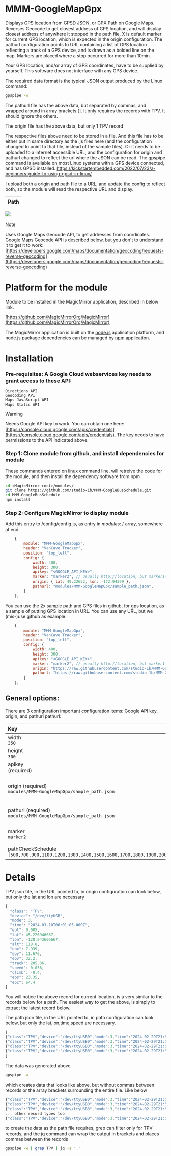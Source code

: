 # MMM-GoogleMapGpx
Displays GPS location from GPSD JSON, or GPX Path on Google Maps.  Reverses Geocode to get closest address of GPS location, and will display closest address of anywhere it stopped in the path file.  X is default marker for current GPS location, which is expected in the origin configuration.  The pathurl configuration points to URL containing a list of GPS location reflecting a track of a GPS device, and is drawn as a bolded line on the map.  Markers are placed where a stop occurred for more than 10min.

Your GPS location, and/or array of GPS coordinates, have to be supplied by yourself.  This software does not interface with any GPS device. 

The required data format is the typical JSON output produced by the Linux command:

```bash
gpspipe -w
```

The pathurl file has the above data, but separated by commas, and wrapped around in array brackets [].  It only requires the records with TPV.  It should ignore the others.

The origin file has the above data, but only 1 TPV record

The respective files above need to be stored in a file.  And this file has to be either put in same directory as the .js files here (and the configuration changed to point to that file, instead of the sample files).  Or it needs to be uploaded to a internet accessible URL, and the configuration for origin and pathurl changed to reflect the url where the JSON can be read.  The gpspipe command is available on most Linux systems with a GPS device connected, and has GPSD installed.  https://kickstartembedded.com/2022/07/23/a-beginners-guide-to-using-gpsd-in-linux/

I upload both a origin and path file to a URL, and update the config to reflect both, so the module will read the respective URL and display.

| Path                     |  
:-------------------------:|
![](https://raw.githubusercontent.com/studio-1b/MMM-GoogleMapGpx/main/docs/MMM-GoogleMapGpx.Screenshot%20from%202024-03-13%2022-29-30.png). 


> [!NOTE]
> Uses Google Maps Geocode API, to get addresses from coordinates.
> Google Maps Geocode API is described below, but you don't to understand it to get it to work:
> [https://developers.google.com/maps/documentation/geocoding/requests-reverse-geocoding](https://developers.google.com/maps/documentation/geocoding/requests-reverse-geocoding)


# Platform for the module

Module to be installed in the MagicMirror application, described in below link.

[https://github.com/MagicMirrorOrg/MagicMirror](https://github.com/MagicMirrorOrg/MagicMirror)

The MagicMirror application is built on the [node.js](https://nodejs.org/en) application platform, and node.js package dependencies can be managed by [npm](https://www.npmjs.com/) application.

# Installation
### Pre-requisites: A Google Cloud webservices key needs to grant access to these API:

    Directions API
    Geocoding API
    Maps JavaScript API
    Maps Static API

> [!WARNING]
> Needs Google API key to work.  You can obtain one here:
> [https://console.cloud.google.com/apis/credentials](https://console.cloud.google.com/apis/credentials).
> The key needs to have permissions to the API indicated above.

### Step 1: Clone module from github, and install dependencies for module

These commands entered on linux command line, will retreive the code for the module, and then install the dependency software from npm

```bash
cd <MagicMirror root>/modules/
git clone https://github.com/studio-1b/MMM-GoogleBusSchedule.git
cd MMM-GoogleBusSchedule
npm install
```

### Step 2: Configure MagicMirror to display module

Add this entry to <MagicMirror root>/config/config.js, as entry in *modules: [* array, somewhere at end.

```js
    {
        module: "MMM-GoogleMapGpx",
        header: "VanCave Tracker",
        position: "top_left",
        config: {
            width: 400,
            height: 300,
            apikey: "<GOOGLE_API_KEY>",
            marker: "marker2", // usually http://location, but marker1-6 has built in images
            origin: { lat: 49.22652, lon: -122.94399 },
            pathurl: "modules/MMM-GoogleMapGpx/sample_path.json",
        }
    },
```

You can use the 2x sample path and GPS files in github, for gps location, as a sample of putting GPS location in URL.  You can use any URL, but we (mis-)use github as example.

```js
    {
        module: "MMM-GoogleMapGpx",
        header: "VanCave Tracker",
        position: "top_left",
        config: {
            width: 400,
            height: 300,
            apikey: "<GOOGLE_API_KEY>",
            marker: "marker2", // usually http://location, but marker1-6 has built in images
            origin: "https://raw.githubusercontent.com/studio-1b/MMM-GoogleMapGpx/main/sample_gpx.json",
            pathurl: "https://raw.githubusercontent.com/studio-1b/MMM-GoogleMapGpx/main/sample_path.json",
        }
    },
```



## General options: 

There are 3 configuration important configuration items: Google API key, origin, and pathurl
pathurl: 

| Key | Description |
| :-- | :-- |
| width <br> `350` | Width of Map |
| height <br> `300` | Height of Map |
| apikey <br> (required) | Google API key, as specified above (ie. ) |
| origin (required)<br> `modules/MMM-GoogleMapGpx/sample_path.json` | Can be static coordiantes, in javascript object with Latitude,Longitude (ie. {lat: 0, lon: 0} ) or a URL pointing to a JSON file with lat and lon attributes, which is rechecked for changes every minute.  |
| pathurl (required)<br> `modules/MMM-GoogleMapGpx/sample_path.json` | Has to contain URL to JSON file with array of TPV objects (ie. output from gpspipe -w, separated by commas, wrapped in array brackets[]) |
| marker <br> `marker2` | Can be marker1,marker2,marker3,marker4,marker5,marker6, or a URL to image|
| pathCheckSchedule <br> `[500,700,900,1100,1200,1300,1400,1500,1600,1700,1800,1900,2000,2100,2200,]` | Array of any time formatted hhmm, when the path is updated  |


# Details

TPV json file, in the URL pointed to, in origin configuration can look below, but only the lat and lon are necessary

```js
{
  "class": "TPV",
  "device": "/dev/ttyUSB",
  "mode": 3,
  "time": "2024-03-10T06:01:05.000Z",
  "ept": 0.005,
  "lat": 45.226946667,
  "lon": -120.943606667,
  "alt": 118.8,
  "epx": 7.939,
  "epy": 11.676,
  "epv": 32.2,
  "track": 205.06,
  "speed": 0.036,
  "climb": -0.4,
  "eps": 23.35,
  "epc": 64.4
}
```

You will notice the above record for current location, is a very similar to the records below for a path.  The easiest way to get the above, is simply to extract the latest record below.


The path json file, in the URL pointed to, in path configuration can look below, but only the lat,lon,time,speed are necessary.

```js
[
{"class":"TPV","device":"/dev/ttyUSB0","mode":3,"time":"2024-02-29T21:56:38.000Z","ept":0.005,"lat":49.19041,"lon":-123.081038333,"alt":-0.1,"epx":7.546,"epy":11.611,"epv":34.5,"track":158.12,"speed":2.361,"climb":-0.1,"eps":23.22,"epc":69},
{"class":"TPV","device":"/dev/ttyUSB0","mode":3,"time":"2024-02-29T21:56:39.000Z","ept":0.005,"lat":49.190393333,"lon":-123.081023333,"alt":-0.1,"epx":7.546,"epy":11.611,"epv":34.5,"track":137.56,"speed":2.027,"climb":0,"eps":23.22,"epc":69},
{"class":"TPV","device":"/dev/ttyUSB0","mode":3,"time":"2024-02-29T21:56:40.000Z","ept":0.005,"lat":49.190383333,"lon":-123.081001667,"alt":-0.1,"epx":7.546,"epy":11.611,"epv":34.5,"track":114.46,"speed":1.945,"climb":0,"eps":23.22,"epc":69},
{"class":"TPV","device":"/dev/ttyUSB0","mode":3,"time":"2024-02-29T21:56:41.000Z","ept":0.005,"lat":49.19038,"lon":-123.080978333,"alt":-0.1,"epx":7.546,"epy":11.611,"epv":34.5,"track":97.01,"speed":1.667,"climb":0,"eps":23.22,"epc":69}
]
```

The data was generated above

```bash
gpspipe -w
```

which creates data that looks like above, but without commas between records or the array brackets surrounding the entire file.  Like below

```js
{"class":"TPV","device":"/dev/ttyUSB0","mode":3,"time":"2024-02-29T21:56:38.000Z","ept":0.005,"lat":49.19041,"lon":-123.081038333,"alt":-0.1,"epx":7.546,"epy":11.611,"epv":34.5,"track":158.12,"speed":2.361,"climb":-0.1,"eps":23.22,"epc":69}
{"class":"TPV","device":"/dev/ttyUSB0","mode":3,"time":"2024-02-29T21:56:39.000Z","ept":0.005,"lat":49.190393333,"lon":-123.081023333,"alt":-0.1,"epx":7.546,"epy":11.611,"epv":34.5,"track":137.56,"speed":2.027,"climb":0,"eps":23.22,"epc":69}
{"class":"TPV","device":"/dev/ttyUSB0","mode":3,"time":"2024-02-29T21:56:40.000Z","ept":0.005,"lat":49.190383333,"lon":-123.081001667,"alt":-0.1,"epx":7.546,"epy":11.611,"epv":34.5,"track":114.46,"speed":1.945,"climb":0,"eps":23.22,"epc":69}
... other record types too
{"class":"TPV","device":"/dev/ttyUSB0","mode":3,"time":"2024-02-29T21:56:41.000Z","ept":0.005,"lat":49.19038,"lon":-123.080978333,"alt":-0.1,"epx":7.546,"epy":11.611,"epv":34.5,"track":97.01,"speed":1.667,"climb":0,"eps":23.22,"epc":69}
```

to create the data as the path file requires, grep can filter only for TPV records, and the jq command can wrap the output in brackets and places commas between the records

```bash
gpspipe -w | grep TPV | jq -s '.'
```
